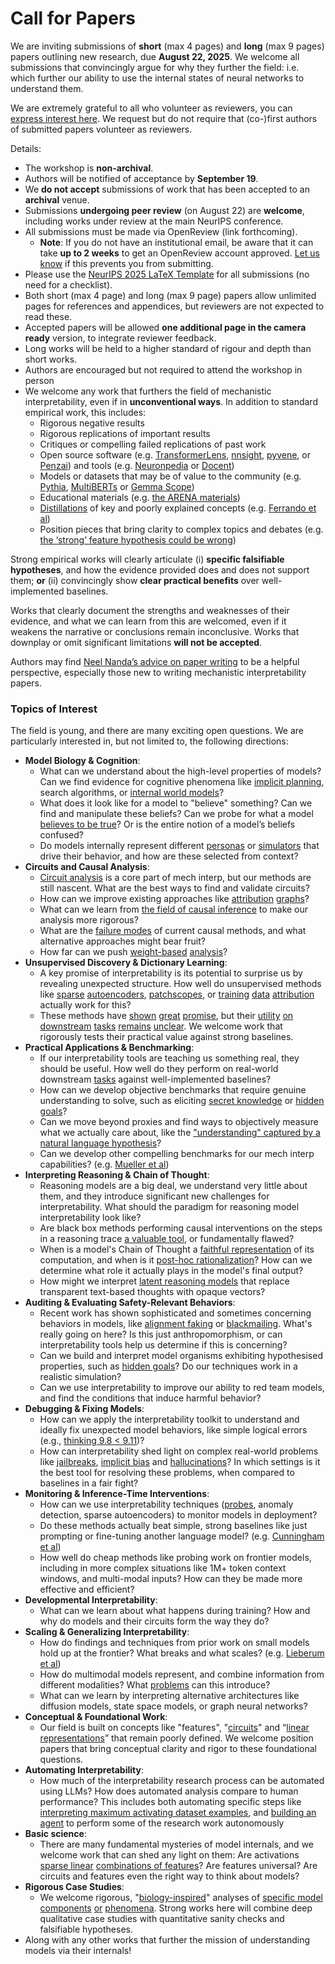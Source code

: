 # Call for Papers
We are inviting submissions of **short** (max 4 pages) and **long** (max 9 pages) papers outlining new research, due **August 22, 2025**. We welcome all submissions that convincingly argue for why they further the field: i.e. which further our ability to use the internal states of neural networks to understand them. 

We are extremely grateful to all who volunteer as reviewers, you can [express interest here](https://www.google.com/url?q=https://docs.google.com/forms/d/e/1FAIpQLSdiw1SJllzoTz_nqzDTzTOGb9DV3W_truQyh-WvYj_QGIi7Mg/viewform?usp%3Ddialog&sa=D&source=editors&ust=1753920455596804&usg=AOvVaw0tyuuQRgdn7LNN6hpaceeQ). We request but do not require that (co-)first authors of submitted papers volunteer as reviewers. 

Details: 
* The workshop is **non-archival**.
* Authors will be notified of acceptance by **September 19**.
* We **do not accept** submissions of work that has been accepted to an **archival** venue.
* Submissions **undergoing peer review** (on August 22) are **welcome**, including works under review at the main NeurIPS conference.
* All submissions must be made via OpenReview (link forthcoming).
  * **Note**: If you do not have an institutional email, be aware that it can take **up to 2 weeks** to get an OpenReview account approved. [Let us know](mailto:neurips2025@mechinterpworkshop.com) if this prevents you from submitting.
* Please use the [NeurIPS 2025 LaTeX Template](https://www.google.com/url?q=https://media.neurips.cc/Conferences/NeurIPS2025/Styles.zip&sa=D&source=editors&ust=1753920455598083&usg=AOvVaw2WP-XQD5oguMeK3wB8fiu8) for all submissions (no need for a checklist).
* Both short (max 4 page) and long (max 9 page) papers allow unlimited pages for references and appendices, but reviewers are not expected to read these.
* Accepted papers will be allowed **one additional page in the camera ready** version, to integrate reviewer feedback.
* Long works will be held to a higher standard of rigour and depth than short works.
* Authors are encouraged but not required to attend the workshop in person
* We welcome any work that furthers the field of mechanistic interpretability, even if in **unconventional ways**. In addition to standard empirical work, this includes:
  * Rigorous negative results
  * Rigorous replications of important results
  * Critiques or compelling failed replications of past work
  * Open source software (e.g. [TransformerLens](https://www.google.com/url?q=https://github.com/neelnanda-io/TransformerLens&sa=D&source=editors&ust=1753920455599105&usg=AOvVaw0x0bF-Zb3MWxPjlse1Ouru), [nnsight](https://www.google.com/url?q=https://github.com/ndif-team/nnsight&sa=D&source=editors&ust=1753920455599176&usg=AOvVaw2B1hNtpfKwmLWzOVHDaEUi), [pyvene](https://www.google.com/url?q=https://github.com/stanfordnlp/pyvene/tree/main/pyvene/models/mlp&sa=D&source=editors&ust=1753920455599247&usg=AOvVaw21876M85zQSvw6zmIn9drv), or [Penzai](https://www.google.com/url?q=https://github.com/google-deepmind/penzai&sa=D&source=editors&ust=1753920455599318&usg=AOvVaw3pjk62-6KDV6yFDvVbF27W)) and tools (e.g. [Neuronpedia](https://www.google.com/url?q=http://neuronpedia.org&sa=D&source=editors&ust=1753920455599392&usg=AOvVaw0El4CqaN5lvxGyozzSdkrD) or [Docent](https://www.google.com/url?q=https://transluce.org/introducing-docent&sa=D&source=editors&ust=1753920455599466&usg=AOvVaw24kwHmflbHHOiJtb7nDYNR))
  * Models or datasets that may be of value to the community (e.g. [Pythia](https://www.google.com/url?q=https://arxiv.org/abs/2304.01373&sa=D&source=editors&ust=1753920455599628&usg=AOvVaw0sviJioNLKtHm9M4JM5ZUk), [MultiBERTs](https://www.google.com/url?q=https://arxiv.org/abs/2106.16163&sa=D&source=editors&ust=1753920455599690&usg=AOvVaw2kJ8oETNRgX2Bv2neWR0Aw) or [Gemma Scope](https://www.google.com/url?q=https://arxiv.org/abs/2408.05147&sa=D&source=editors&ust=1753920455599752&usg=AOvVaw3f6mVW05vzHa_RxbtgYOaO))
  * Educational materials (e.g. [the ARENA materials](https://www.google.com/url?q=https://arena3-chapter1-transformer-interp.streamlit.app/&sa=D&source=editors&ust=1753920455599889&usg=AOvVaw0h0r1SzYrAAfPPdacKcrLN))
  * [Distillations](https://www.google.com/url?q=https://distill.pub/2017/research-debt/&sa=D&source=editors&ust=1753920455599984&usg=AOvVaw2brjXG4RWp--fqQR-UTqAv) of key and poorly explained concepts (e.g. [Ferrando et al](https://www.google.com/url?q=https://arxiv.org/abs/2405.00208&sa=D&source=editors&ust=1753920455600097&usg=AOvVaw3SZmD3tXmAv_nHDWWlmn9j))
  * Position pieces that bring clarity to complex topics and debates (e.g. [the ‘strong’ feature hypothesis could be wrong](https://www.google.com/url?q=https://www.alignmentforum.org/posts/tojtPCCRpKLSHBdpn/the-strong-feature-hypothesis-could-be-wrong&sa=D&source=editors&ust=1753920455600312&usg=AOvVaw1GHpViw_m3v1bjFCON2koZ))

Strong empirical works will clearly articulate (i) **specific falsifiable hypotheses**, and how the evidence provided does and does not support them; **or** (ii) convincingly show **clear practical benefits** over well-implemented baselines. 

Works that clearly document the strengths and weaknesses of their evidence, and what we can learn from this are welcomed, even if it weakens the narrative or conclusions remain inconclusive. Works that downplay or omit significant limitations **will not be accepted**. 

Authors may find [Neel Nanda’s advice on paper writing](https://www.google.com/url?q=https://www.alignmentforum.org/posts/eJGptPbbFPZGLpjsp/highly-opinionated-advice-on-how-to-write-ml-papers&sa=D&source=editors&ust=1753920455601113&usg=AOvVaw3tdps4oU6NZPp0kewBmVux) to be a helpful perspective, especially those new to writing mechanistic interpretability papers. 
### Topics of Interest
The field is young, and there are many exciting open questions. We are particularly interested in, but not limited to, the following directions: 
* **Model Biology & Cognition**:
  * What can we understand about the high-level properties of models? Can we find evidence for cognitive phenomena like [implicit planning](https://www.google.com/url?q=https://transformer-circuits.pub/2025/attribution-graphs/biology.html%23dives-poems&sa=D&source=editors&ust=1753920455601677&usg=AOvVaw3Jxa_zVJiMU8aht78elYB-), search algorithms, or [internal world models](https://www.google.com/url?q=https://arxiv.org/abs/2210.13382&sa=D&source=editors&ust=1753920455601776&usg=AOvVaw2f0EzMFUSuqrIagZWiqye3)?
  * What does it look like for a model to "believe" something? Can we find and manipulate these beliefs? Can we probe for what a model [believes to be true](https://www.google.com/url?q=https://arxiv.org/abs/2310.06824&sa=D&source=editors&ust=1753920455601976&usg=AOvVaw0mFsSnRUMNsQdFsipAVie7)? Or is the entire notion of a model’s beliefs confused?
  * Do models internally represent different [personas](https://www.google.com/url?q=https://arxiv.org/abs/2406.12094&sa=D&source=editors&ust=1753920455602139&usg=AOvVaw3pfi9xJ4vRI3Vl0UJ7ZEEY) or [simulators](https://www.google.com/url?q=https://www.nature.com/articles/s41586-023-06647-8&sa=D&source=editors&ust=1753920455602208&usg=AOvVaw15eyipSd_ITIl4r4kHFw7S) that drive their behavior, and how are these selected from context?
* **Circuits and Causal Analysis**:
  * [Circuit analysis](https://www.google.com/url?q=https://distill.pub/2020/circuits/zoom-in/&sa=D&source=editors&ust=1753920455602433&usg=AOvVaw1Pi7PWDUVXSm-qj4R1cc0-) is a core part of mech interp, but our methods are still nascent. What are the best ways to find and validate circuits?
  * How can we improve existing approaches like [attribution](https://www.google.com/url?q=https://arxiv.org/abs/2406.11944&sa=D&source=editors&ust=1753920455602656&usg=AOvVaw3pCw9DefeMJe__J2mNg7WI) [graphs](https://www.google.com/url?q=https://transformer-circuits.pub/2025/attribution-graphs/methods.html&sa=D&source=editors&ust=1753920455602727&usg=AOvVaw3cK0SGnCDaXRrZbefd4vTM)?
  * What can we learn from [the field of causal inference](https://www.google.com/url?q=https://arxiv.org/abs/2407.04690&sa=D&source=editors&ust=1753920455602851&usg=AOvVaw1JnHsxegTkHg26QSEg9C5S) to make our analysis more rigorous?
  * What are the [failure modes](https://www.google.com/url?q=https://arxiv.org/abs/2307.15771&sa=D&source=editors&ust=1753920455602986&usg=AOvVaw1lQhICTN9aUndI-9DXAZC3) of current causal methods, and what alternative approaches might bear fruit?
  * How far can we push [weight-based](https://www.google.com/url?q=https://arxiv.org/abs/2301.05217&sa=D&source=editors&ust=1753920455603147&usg=AOvVaw0ck-ZOn95Bhl5T_rvRQ1Ix) [analysis](https://www.google.com/url?q=https://arxiv.org/abs/2410.08417&sa=D&source=editors&ust=1753920455603203&usg=AOvVaw01hDqQmal2XNFm0gDunk8A)?
* **Unsupervised Discovery & Dictionary Learning**:
  * A key promise of interpretability is its potential to surprise us by revealing unexpected structure. How well do unsupervised methods like [sparse](https://www.google.com/url?q=https://arxiv.org/abs/2103.15949&sa=D&source=editors&ust=1753920455603483&usg=AOvVaw3EyT6a0fFMOdftaaHE3jj0) [autoencoders](https://www.google.com/url?q=https://transformer-circuits.pub/2023/monosemantic-features&sa=D&source=editors&ust=1753920455603554&usg=AOvVaw2qLM__ngmKzD5T997sIibF), [patch](https://www.google.com/url?q=https://arxiv.org/abs/2401.06102&sa=D&source=editors&ust=1753920455603607&usg=AOvVaw3m-ACfeQBY79k1JeuzaV9Z)[scopes](https://www.google.com/url?q=https://arxiv.org/abs/2403.10949v2&sa=D&source=editors&ust=1753920455603662&usg=AOvVaw1fE26OvG7yiIyldHKgZGZK), or [training](https://www.google.com/url?q=https://proceedings.mlr.press/v70/koh17a?ref%3Dhttps://githubhelp.com&sa=D&source=editors&ust=1753920455603735&usg=AOvVaw1zQw8HAHhZta1bTm8stBS3) [data](https://www.google.com/url?q=https://arxiv.org/abs/2308.03296&sa=D&source=editors&ust=1753920455603792&usg=AOvVaw29HVwSaanE3LgPFAZHkZFP) [attribution](https://www.google.com/url?q=https://arxiv.org/abs/2205.11482&sa=D&source=editors&ust=1753920455603855&usg=AOvVaw1rz-ME-cFteM6ZHNM-jWB5) actually work for this?
  * These methods have [shown](https://www.google.com/url?q=https://transformer-circuits.pub/2024/scaling-monosemanticity/index.html&sa=D&source=editors&ust=1753920455604006&usg=AOvVaw2craH53N8q8uAVNwC6nOSp) [great](https://www.google.com/url?q=https://transformer-circuits.pub/2025/attribution-graphs/biology.html&sa=D&source=editors&ust=1753920455604075&usg=AOvVaw18WNADgZVyzhZB7lzoOP6g) [promise](https://www.google.com/url?q=https://arxiv.org/abs/2503.10965&sa=D&source=editors&ust=1753920455604132&usg=AOvVaw3LBXrfiYetMGAiTK_iY4Rg), but their [utility](https://www.google.com/url?q=https://arxiv.org/abs/2502.16681&sa=D&source=editors&ust=1753920455604195&usg=AOvVaw2cIy7LSGxJhgLHr7CWjoOg) [on](https://www.google.com/url?q=https://www.tilderesearch.com/blog/sieve&sa=D&source=editors&ust=1753920455604250&usg=AOvVaw33eSPUkVQCbesl9zKWCH2s) [downstream](https://www.google.com/url?q=https://arxiv.org/abs/2501.17148&sa=D&source=editors&ust=1753920455604307&usg=AOvVaw1NWOig2FMenLfaHoU2Qeno) [tasks](https://www.google.com/url?q=https://transformer-circuits.pub/2024/features-as-classifiers/index.html&sa=D&source=editors&ust=1753920455604373&usg=AOvVaw0arTmAWSum_PHgYXiF9sFr) [remains](https://www.google.com/url?q=https://arxiv.org/abs/2502.04382&sa=D&source=editors&ust=1753920455604427&usg=AOvVaw2VY3hRbBKC5yoFuaeGcmri) [unclear](https://www.google.com/url?q=https://www.alignmentforum.org/posts/4uXCAJNuPKtKBsi28/negative-results-for-saes-on-downstream-tasks&sa=D&source=editors&ust=1753920455604509&usg=AOvVaw2_YzmlBoY5L8GL9CQDZghm). We welcome work that rigorously tests their practical value against strong baselines.
* **Practical Applications & Benchmarking**:
  * If our interpretability tools are teaching us something real, they should be useful. How well do they perform on real-world downstream [tasks](https://www.google.com/url?q=https://www.lesswrong.com/posts/wGRnzCFcowRCrpX4Y/downstream-applications-as-validation-of-interpretability&sa=D&source=editors&ust=1753920455604888&usg=AOvVaw12WD6KyBkZoKuMVJ1UawPL) against well-implemented baselines?
  * How can we develop objective benchmarks that require genuine understanding to solve, such as eliciting [secret knowledge](https://www.google.com/url?q=https://arxiv.org/abs/2505.14352&sa=D&source=editors&ust=1753920455605090&usg=AOvVaw2MNs1Z1T5X1qCb-NP03Y_x) or [hidden goals](https://www.google.com/url?q=https://arxiv.org/abs/2503.10965&sa=D&source=editors&ust=1753920455605151&usg=AOvVaw3ryoERRR-jI_v_kj9ZngWd)?
  * Can we move beyond proxies and find ways to objectively measure what we actually care about, like the ["understanding" captured by a natural language hypothesis](https://www.google.com/url?q=https://arxiv.org/abs/2502.04382&sa=D&source=editors&ust=1753920455605380&usg=AOvVaw0Phyo3rXEq2F0GuoksPUnM)?
  * Can we develop other compelling benchmarks for our mech interp capabilities? (e.g. [Mueller et al](https://www.google.com/url?q=https://arxiv.org/abs/2504.13151&sa=D&source=editors&ust=1753920455605540&usg=AOvVaw2eO3SPrHK-n3bGh73STMy_))
* **Interpreting Reasoning & Chain of Thought**:
  * Reasoning models are a big deal, we understand very little about them, and they introduce significant new challenges for interpretability. What should the paradigm for reasoning model interpretability look like?
  * Are black box methods performing causal interventions on the steps in a reasoning trace [a valuable tool](https://www.google.com/url?q=https://arxiv.org/abs/2506.19143&sa=D&source=editors&ust=1753920455605996&usg=AOvVaw2c6Hw9fHwDLdFtYUZi9xgS), or fundamentally flawed?
  * When is a model's Chain of Thought a [faithful representation](https://www.google.com/url?q=https://arxiv.org/abs/2305.04388&sa=D&source=editors&ust=1753920455606142&usg=AOvVaw35ofj4nK__RwGJOon8DFq4) of its computation, and when is it [post-hoc rationalization](https://www.google.com/url?q=https://arxiv.org/abs/2503.08679&sa=D&source=editors&ust=1753920455606238&usg=AOvVaw2_DdROEJ38qJAVaLUWWtN9)? How can we determine what role it actually plays in the model's final output?
  * How might we interpret [latent reasoning models](https://www.google.com/url?q=https://arxiv.org/abs/2412.06769&sa=D&source=editors&ust=1753920455606420&usg=AOvVaw0MhhLrInQxb8Y_2hm4jOf5) that replace transparent text-based thoughts with opaque vectors?
* **Auditing & Evaluating Safety-Relevant Behaviors**:
  * Recent work has shown sophisticated and sometimes concerning behaviors in models, like [alignment faking](https://www.google.com/url?q=https://arxiv.org/abs/2412.14093&sa=D&source=editors&ust=1753920455606724&usg=AOvVaw0hyl0y91copQ0K6YPuYOer) or [blackmailing](https://www.google.com/url?q=https://www.anthropic.com/research/agentic-misalignment&sa=D&source=editors&ust=1753920455606795&usg=AOvVaw0rCnCiUnADh8AYB-392tim). What's really going on here? Is this just anthropomorphism, or can interpretability tools help us determine if this is concerning?
  * Can we build and interpret model organisms exhibiting hypothesised properties, such as [hidden goals](https://www.google.com/url?q=https://arxiv.org/abs/2503.10965&sa=D&source=editors&ust=1753920455607057&usg=AOvVaw0Gp6U4vK33SC0FQuR1zrD2)? Do our techniques work in a realistic simulation?
  * Can we use interpretability to improve our ability to red team models, and find the conditions that induce harmful behavior?
* **Debugging & Fixing Models**:
  * How can we apply the interpretability toolkit to understand and ideally fix unexpected model behaviors, like simple logical errors (e.g., [thinking 9.8 < 9.11](https://www.google.com/url?q=https://transluce.org/observability-interface&sa=D&source=editors&ust=1753920455607505&usg=AOvVaw0Kmbck3vQpEwvtoBR-NR4k))?
  * How can interpretability shed light on complex real-world problems like [jailbreaks](https://www.google.com/url?q=https://transformer-circuits.pub/2025/attribution-graphs/biology.html%23dives-jailbreak&sa=D&source=editors&ust=1753920455607668&usg=AOvVaw3AzPbYllUD2Rgrayw4NSg6), [implicit bias](https://www.google.com/url?q=https://arxiv.org/abs/2506.10922&sa=D&source=editors&ust=1753920455607734&usg=AOvVaw0Uaefn1tn-JRpmgz7Y0RZO) and [hallucinations](https://www.google.com/url?q=https://arxiv.org/abs/2411.14257&sa=D&source=editors&ust=1753920455607798&usg=AOvVaw0JRhxRetZrLa2Ti6R_VEEF)? In which settings is it the best tool for resolving these problems, when compared to baselines in a fair fight?
* **Monitoring & Inference-Time Interventions**:
  * How can we use interpretability techniques ([probes](https://www.google.com/url?q=https://arxiv.org/abs/2102.12452&sa=D&source=editors&ust=1753920455608101&usg=AOvVaw2Bwucr_x8b3DXl3aWcwzEi), anomaly detection, sparse autoencoders) to monitor models in deployment?
  * Do these methods actually beat simple, strong baselines like just prompting or fine-tuning another language model? (e.g. [Cunningham et al](https://www.google.com/url?q=https://alignment.anthropic.com/2025/cheap-monitors/&sa=D&source=editors&ust=1753920455608404&usg=AOvVaw366GMlKWoQBTAJeYGc6PpD))
  * How well do cheap methods like probing work on frontier models, including in more complex situations like 1M+ token context windows, and multi-modal inputs? How can they be made more effective and efficient?
* **Developmental Interpretability**:
  * What can we learn about what happens during training? How and why do models and their circuits form the way they do?
* **Scaling & Generalizing Interpretability**:
  * How do findings and techniques from prior work on small models hold up at the frontier? What breaks and what scales? (e.g. [Lieberum et al](https://www.google.com/url?q=https://arxiv.org/abs/2307.09458&sa=D&source=editors&ust=1753920455609081&usg=AOvVaw1Z0ddc-w6mbbNdXcd6XSua))
  * How do multimodal models represent, and combine information from different modalities? What [problems](https://www.google.com/url?q=https://openreview.net/pdf?id%3DVUhRdZp8ke&sa=D&source=editors&ust=1753920455609252&usg=AOvVaw3JhwGMS79KIV3eah70Ei9b) can this introduce?
  * What can we learn by interpreting alternative architectures like diffusion models, state space models, or graph neural networks?
* **Conceptual & Foundational Work**:
  * Our field is built on concepts like "features", "[circuits](https://www.google.com/url?q=https://distill.pub/2020/circuits/zoom-in/&sa=D&source=editors&ust=1753920455609610&usg=AOvVaw14dT2Dp4eIuX_TMktFGCVz)" and “[linear representations](https://www.google.com/url?q=https://transformer-circuits.pub/2024/july-update/index.html%23linear-representations&sa=D&source=editors&ust=1753920455609703&usg=AOvVaw0teBdU7zVk2q6mnRX4CirG)” that remain poorly defined. We welcome position papers that bring conceptual clarity and rigor to these foundational questions.
* **Automating Interpretability**:
  * How much of the interpretability research process can be automated using LLMs? How does automated analysis compare to human performance? This includes both automating specific steps like [interpreting maximum activating dataset examples](https://www.google.com/url?q=https://openaipublic.blob.core.windows.net/neuron-explainer/paper/index.html&sa=D&source=editors&ust=1753920455610183&usg=AOvVaw1-jj2Qj5pMjeHo-c8gmMJJ), and [building an agent](https://www.google.com/url?q=https://arxiv.org/abs/2404.14394&sa=D&source=editors&ust=1753920455610252&usg=AOvVaw2zgsMbLo8ZI2hb6qc1w_9i) to perform some of the research work autonomously
* **Basic science**:
  * There are many fundamental mysteries of model internals, and we welcome work that can shed any light on them: Are activations [sparse linear](https://www.google.com/url?q=https://arxiv.org/abs/1601.03764&sa=D&source=editors&ust=1753920455610540&usg=AOvVaw1eKOEwSITRB6UQzS2Ex0qy) [combinations of features](https://www.google.com/url?q=https://transformer-circuits.pub/2022/toy_model/index.html&sa=D&source=editors&ust=1753920455610619&usg=AOvVaw3aVcMLUdt7Nt-dO_ycUSpP)? Are features universal? Are circuits and features even the right way to think about models?
* **Rigorous Case Studies**:
  * We welcome rigorous, "[biology-inspired](https://www.google.com/url?q=https://distill.pub/2020/circuits/curve-circuits/&sa=D&source=editors&ust=1753920455610893&usg=AOvVaw1WLWYfaiplV1C25liHhcC3)" analyses of [specific model](https://www.google.com/url?q=https://arxiv.org/abs/2310.04625&sa=D&source=editors&ust=1753920455610964&usg=AOvVaw1BCQYDxOAirRb8woZYWJcS) [components](https://www.google.com/url?q=https://transformer-circuits.pub/2024/scaling-monosemanticity/index.html&sa=D&source=editors&ust=1753920455611036&usg=AOvVaw29QA6-YJt9ZjVRRnpP8Kn5) [or](https://www.google.com/url?q=https://arxiv.org/abs/2305.01610&sa=D&source=editors&ust=1753920455611084&usg=AOvVaw2GSinjlvSG4oBVEKwBKw5t) [phenomena](https://www.google.com/url?q=https://arxiv.org/abs/2306.09346&sa=D&source=editors&ust=1753920455611136&usg=AOvVaw1In4ENSPMazdsf8eRoQsAE). Strong works here will combine deep qualitative case studies with quantitative sanity checks and falsifiable hypotheses.
* Along with any other works that further the mission of understanding models via their internals!